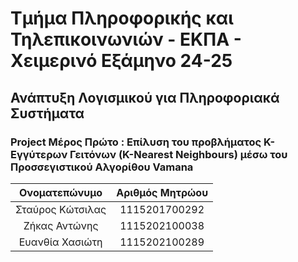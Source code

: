 # Τμήμα Πληροφορικής και Τηλεπικοινωνιών - ΕΚΠΑ - Χειμερινό Εξάμηνο 24-25
## Ανάπτυξη Λογισμικού για Πληροφοριακά Συστήματα
### Project Μέρος Πρώτο : Επίλυση του προβλήματος K-Εγγύτερων Γειτόνων (K-Nearest Neighbours) μέσω του Προσσεγιστικού Αλγορίθου **Vamana**

<div align="center">
  
| Ονοματεπώνυμο    | Αριθμός Μητρώου  |
| :-------------:  | :-------------:  |
| Σταύρος Κώτσιλας | 1115201700292    |
| Ζήκας Αντώνης    | 1115202100038    |
| Ευανθία Χασιώτη  | 1115202100289    |

</center>



